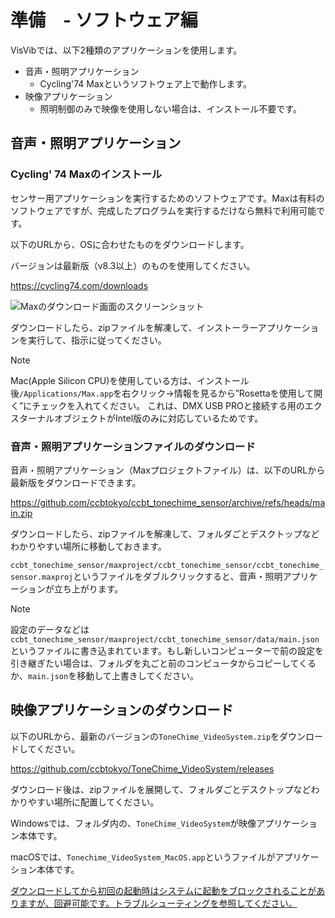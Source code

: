 # 準備　- ソフトウェア編

VisVibでは、以下2種類のアプリケーションを使用します。

- 音声・照明アプリケーション
  - Cycling'74 Maxというソフトウェア上で動作します。
- 映像アプリケーション
  - 照明制御のみで映像を使用しない場合は、インストール不要です。


<!-- todo:インストーラーダイアログの詳細な説明 -->

## 音声・照明アプリケーション

### Cycling' 74 Maxのインストール

センサー用アプリケーションを実行するためのソフトウェアです。Maxは有料のソフトウェアですが、完成したプログラムを実行するだけなら無料で利用可能です。

以下のURLから、OSに合わせたものをダウンロードします。

バージョンは最新版（v8.3以上）のものを使用してください。

<https://cycling74.com/downloads>

![Maxのダウンロード画面のスクリーンショット](../../img/dl_max.png)

ダウンロードしたら、zipファイルを解凍して、インストーラーアプリケーションを実行して、指示に従ってください。

> [!NOTE]
> Mac(Apple Silicon CPU)を使用している方は、インストール後`/Applications/Max.app`を右クリック→情報を見るから”Rosettaを使用して開く”にチェックを入れてください。
> これは、DMX USB PROと接続する用のエクスターナルオブジェクトがIntel版のみに対応しているためです。

### 音声・照明アプリケーションファイルのダウンロード

音声・照明アプリケーション（Maxプロジェクトファイル）は、以下のURLから最新版をダウンロードできます。

<https://github.com/ccbtokyo/ccbt_tonechime_sensor/archive/refs/heads/main.zip>

ダウンロードしたら、zipファイルを解凍して、フォルダごとデスクトップなどわかりやすい場所に移動しておきます。

`ccbt_tonechime_sensor/maxproject/ccbt_tonechime_sensor/ccbt_tonechime_sensor.maxproj`というファイルをダブルクリックすると、音声・照明アプリケーションが立ち上がります。

> [!NOTE]
> 設定のデータなどは`ccbt_tonechime_sensor/maxproject/ccbt_tonechime_sensor/data/main.json`というファイルに書き込まれています。もし新しいコンピューターで前の設定を引き継ぎたい場合は、フォルダを丸ごと前のコンピュータからコピーしてくるか、`main.json`を移動して上書きしてください。

## 映像アプリケーションのダウンロード

以下のURLから、最新のバージョンの`ToneChime_VideoSystem.zip`をダウンロードしてください。

<https://github.com/ccbtokyo/ToneChime_VideoSystem/releases>

ダウンロード後は、zipファイルを展開して、フォルダごとデスクトップなどわかりやすい場所に配置してください。

Windowsでは、フォルダ内の、`ToneChime_VideoSystem`が映像アプリケーション本体です。

macOSでは、`Tonechime_VideoSystem_MacOS.app`というファイルがアプリケーション本体です。

[ダウンロードしてから初回の起動時はシステムに起動をブロックされることがありますが、回避可能です。トラブルシューティングを参照してください。](../../Troubleshooting/index.md#_2)